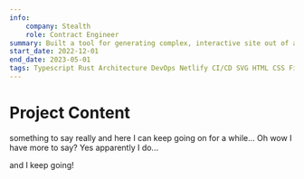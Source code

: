 ```yaml
---
info:
    company: Stealth
    role: Contract Engineer
summary: Built a tool for generating complex, interactive site out of a Figma design and CSV data, generating and deploys a static site directly from the browser - allowing them to easily update content without developer input.
start_date: 2022-12-01
end_date: 2023-05-01
tags: Typescript Rust Architecture DevOps Netlify CI/CD SVG HTML CSS Figma CSV dev-containers
---
```


# Project Content

something to say really and here I can keep going on for a while...
Oh wow I have more to say? Yes apparently I do...

and I keep going!